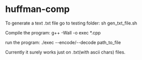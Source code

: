 # huffman-comp

To generate a text .txt file go to testing folder: sh gen_txt_file.sh

Compile the program: g++ -Wall -o exec *.cpp

run the program: ./exec --encode/--decode path_to_file

Currently it surely works just on .txt(with ascii chars) files.

